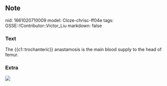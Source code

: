 ## Note
nid: 1661020710009
model: Cloze-chrisc-ff04e
tags: GSSE::!Contributor::Victor_Liu
markdown: false

### Text
The {{c1::trochanteric}} anastamosis is the main blood supply to the head of femur.

### Extra
<img src="paste-cc3f4487135fd66471e4d174f0b77a2707ed5869.jpg">
